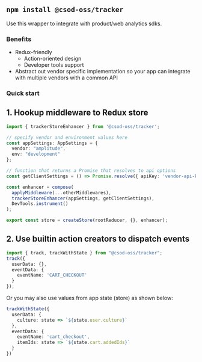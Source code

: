 ## `npm install @csod-oss/tracker`

Use this wrapper to integrate with product/web analytics sdks.

### Benefits
- Redux-friendly
  - Action-oriented design
  - Developer tools support
- Abstract out vendor specific implementation so your app can integrate with multiple vendors with a common API

### Quick start

## 1. Hookup middleware to Redux store

```typescript
import { trackerStoreEnhancer } from '@csod-oss/tracker';

// specify vendor and environment values here
const appSettings: AppSettings = {
  vendor: "amplitude",
  env: "development"
};

// function that returns a Promise that resolves to api options
const getClientSettings = () => Promise.resolve({ apiKey: 'vendor-api-key' });

const enhancer = compose(
  applyMiddleware(...otherMiddlewares),
  trackerStoreEnhancer(appSettings, getClientSettings),
  DevTools.instrument()
);

export const store = createStore(rootReducer, {}, enhancer);
```

## 2. Use builtin action creators to dispatch events

```typescript
import { track, trackWithState } from "@csod-oss/tracker";
track({
  userData: {},
  eventData: {
    eventName: 'CART_CHECKOUT'
  }
});
```

Or you may also use values from app state (store) as shown below:

```typescript
trackWithState({
  userData: {
    culture: state => `${state.user.culture}`
  },
  eventData: {
    eventName: 'cart_checkout',
    itemIds: state => `${state.cart.addedIds}`
  }
})
```
